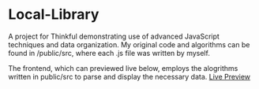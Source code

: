 # Local-Library
A project for Thinkful demonstrating use of advanced JavaScript techniques and data organization.
My original code and algorithms can be found in /public/src, where each .js file was written by myself.

The frontend, which can previewed live below, employs the alogrithms written in public/src to parse and display the necessary data.
[Live Preview](https://ryandavidmercado.github.io/Local-Library/)
